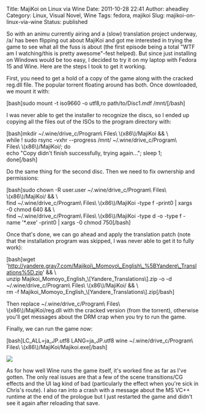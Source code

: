 Title: MajiKoi on Linux via Wine
Date: 2011-10-28 22:41
Author: aheadley
Category: Linux, Visual Novel, Wine
Tags: fedora, majikoi
Slug: majikoi-on-linux-via-wine
Status: published

So with an animu currently airing and a (slow) translation project
underway, /a/ has been flipping out about MajiKoi and got me interested
in trying the game to see what all the fuss is about (the first episode
being a total "WTF am I watching/this is pretty awesome"-fest helped).
But since just installing on Windows would be too easy, I decided to try
it on my laptop with Fedora 15 and Wine. Here are the steps I took to
get it working.

First, you need to get a hold of a copy of the game along with the
cracked reg.dll file. The popular torrent floating around has both. Once
downloaded, we mount it with:

[bash]sudo mount -t iso9660 -o utf8,ro path/to/Disc1.mdf /mnt/[/bash]

I was never able to get the installer to recognize the discs, so I ended
up copying all the files out of the ISOs to the program directory with:

[bash]mkdir \~/.wine/drive\_c/Program\\ Files\\ \\(x86\\)/MajiKoi && \\  
while ! sudo rsync -vxhr --progress /mnt/ \~/.wine/drive\_c/Program\  
Files\\ \\(x86\\)/MajiKoi/; do  
echo "Copy didn't finish successfully, trying again..."; sleep 1;  
done[/bash]

Do the same thing for the second disc. Then we need to fix ownership and
permissions:

[bash]sudo chown -R user.user \~/.wine/drive\_c/Program\\ Files\  
\\(x86\\)/MajiKoi/ && \\  
find \~/.wine/drive\_c/Program\\ Files\\ \\(x86\\)/MajiKoi -type
f -print0 | xargs -0 chmod 640 && \\  
find \~/.wine/drive\_c/Program\\ Files\\ \\(x86\\)/MajiKoi -type
d -o -type f -name '\*.exe' -print0 | xargs -0 chmod 750[/bash]

Once that's done, we can go ahead and apply the translation patch (note
that the installation program was skipped, I was never able to get it to
fully work):

[bash]wget
'http://yandere.gray7.com/Majikoi\_Momoyo\_English\_%5BYandere\_Translations%5D.zip'
&& \\  
unzip Majikoi\_Momoyo\_English\_\\[Yandere\_Translations\\].zip -o -d
\~/.wine/drive\_c/Program\\ Files\\ \\(x86\\)/MajiKoi/ && \\  
rm -f Majikoi\_Momoyo\_English\_\\[Yandere\_Translations\\].zip[/bash]

Then replace \~/.wine/drive\_c/Program\\ Files\  
\\(x86\\)/MajiKoi/reg.dll with the cracked version (from the torrent),
otherwise you'll get messages about the DRM crap when you try to run the
game.

Finally, we can run the game now:

[bash]LC\_ALL=ja\_JP.utf8 LANG=ja\_JP.utf8 wine
\~/.wine/drive\_c/Program\\ Files\\ \\(x86\\)/MajiKoi/Majikoi.exe[/bash]

[![](http://waysaboutstuff.com/blog/wp-content/uploads/2011-10-28-233045_1919x1079_scrot-600x337.png)](http://waysaboutstuff.com/blog/archives/100/2011-10-28-233045_1919x1079_scrot)

As for how well Wine runs the game itself, it's worked fine as far as
I've gotten. The only real issues are that a few of the scene
transitions/CG effects and the UI lag kind of bad (particularly the
effect when you're sick in Chris's route). I also ran into a crash with
a message about the MS VC++ runtime at the end of the prologue but I
just restarted the game and didn't see it again after reloading that
save.
